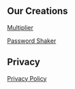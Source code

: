 
## Our Creations
<a href="/multiplier">Multiplier</a>

<a href="/passwordshaker">Password Shaker</a>

## Privacy
<a href="/privacy">Privacy Policy</a>
